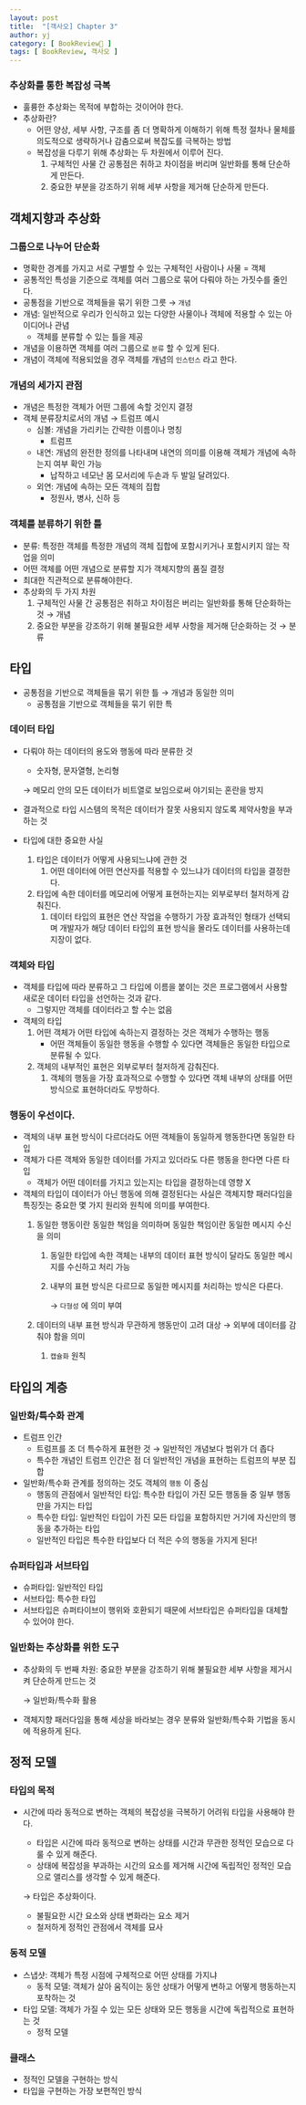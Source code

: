 ```yaml
---
layout: post
title:  "[객사오] Chapter 3"
author: yj
category: [ BookReview📕 ]
tags: [ BookReview, 객사오 ]
---
```


### 추상화를 통한 복잡성 극복

- 훌륭한 추상화는 목적에 부합하는 것이어야 한다.
- 추상화란?
    - 어떤 양상, 세부 사항, 구조를 좀 더 명확하게 이해하기 위해 특정 절차나 물체를 의도적으로 생략하거나 감춤으로써 복잡도를 극복하는 방법
    - 복잡성을 다루기 위해 추상화는 두 차원에서 이루어 진다.
        1. 구체적인 사물 간 공통점은 취하고 차이점을 버리며 일반화를 통해 단순하게 만든다.
        2. 중요한 부분을 강조하기 위해 세부 사항을 제거해 단순하게 만든다.

## 객체지향과 추상화

### 그룹으로 나누어 단순화

- 명확한 경계를 가지고 서로 구별할 수 있는 구체적인 사람이나 사물 = 객체
- 공통적인 특성을 기준으로 객체를 여러 그룹으로 묶어 다뤄야 하는 가짓수를 줄인다.
- 공통점을 기반으로 객체들을 묶기 위한 그릇 → `개념`
- 개념: 일반적으로 우리가 인식하고 있는 다양한 사물이나 객체에 적용할 수 있는 아이디어나 관념
    - 객체를 분류할 수 있는 틀을 제공
- 개념을 이용하면 객체를 여러 그룹으로 `분류` 할 수 있게 된다.
- 개념이 객체에 적용되었을 경우 객체를 개념의 `인스턴스` 라고 한다.

### 개념의 세가지 관점

- 개념은 특정한 객체가 어떤 그룹에 속할 것인지 결정
- 객체 분류장치로서의 개념 → 트럼프 예시
    - 심볼: 개념을 가리키는 간략한 이름이나 명칭
        - 트럼프
    - 내연: 개념의 완전한 정의를 나타내며 내연의 의미를 이용해 객체가 개념에 속하는지 여부 확인 가능
        - 납작하고 네모난 몸 모서리에 두손과 두 발일 달려있다.
    - 외연: 개념에 속하는 모든 객체의 집합
        - 정원사, 병사, 신하 등

### 객체를 분류하기 위한 틀

- 분류: 특정한 객체를 특정한 개념의 객체 집합에 포함시키거나 포함시키지 않는 작업을 의미
- 어떤 객체를 어떤 개념으로 분류할 지가 객체지향의 품질 결정
- 최대한 직관적으로 분류해야한다.
- 추상화의 두 가지 차원
    1. 구체적인 사물 간 공통점은 취하고 차이점은 버리는 일반화를 통해 단순화하는 것 → 개념
    2. 중요한 부분을 강조하기 위해 불필요한 세부 사항을 제거해 단순화하는 것 → 분류

## 타입

- 공통점을 기반으로 객체들을 묶기 위한 틀 → 개념과 동일한 의미
    - 공통점을 기반으로 객체들을 묶기 위한 특

### 데이터 타입

- 다뤄야 하는 데이터의 용도와 행동에 따라 분류한 것
    - 숫자형, 문자열형, 논리형
    
    → 메모리 안의 모든 데이터가 비트열로 보임으로써 야기되는 혼란을 방지
    
- 결과적으로 타입 시스템의 목적은 데이터가 잘못 사용되지 않도록 제약사항을 부과하는 것
- 타입에 대한 중요한 사실
    1. 타입은 데이터가 어떻게 사용되느냐에 관한 것
        1. 어떤 데이터에 어떤 연산자를 적용할 수 있느냐가 데이터의 타입을 결정한다.
    2. 타입에 속한 데이터를 메모리에 어떻게 표현하는지는 외부로부터 철저하게 감춰진다.
        1. 데이터 타입의 표현은 연산 작업을 수행하기 가장 효과적인 형태가 선택되며 개발자가 해당 데이터 타입의 표현 방식을 몰라도 데이터를 사용하는데 지장이 없다.

### 객체와 타입

- 객체를 타입에 따라 분류하고 그 타입에 이름을 붙이는 것은 프로그램에서 사용할 새로운 데이터 타입을 선언하는 것과 같다.
    - 그렇지만 객체를 데이터라고 할 수는 없음
- 객체의 타입
    1. 어떤 객체가 어떤 타입에 속하는지 결정하는 것은 객체가 수행하는 행동
        - 어떤 객체들이 동일한 행동을 수행할 수 있다면 객체들은 동일한 타입으로 분류될 수 있다.
    2. 객체의 내부적인 표현은 외부로부터 철저하게 감춰진다.
        1. 객체의 행동을 가장 효과적으로 수행할 수 있다면 객체 내부의 상태를 어떤 방식으로 표현하더라도 무방하다.

### 행동이 우선이다.

- 객체의 내부 표현 방식이 다르더라도 어떤 객체들이 동일하게 행동한다면 동일한 타입
- 객체가 다른 객체와 동일한 데이터를 가지고 있더라도 다른 행동을 한다면 다른 타입
    - 객체가 어떤 데이터를 가지고 있는지는 타입을 결정하는데 영향 X
- 객체의 타입이 데이터가 아닌 행동에 의해 결정된다는 사실은 객체지향 패러다임을 특징짓는 중요한 몇 가지 원리와 원칙에 의미를 부여한다.
    1. 동일한 행동이란 동일한 책임을 의미하며 동일한 책임이란 동일한 메시지 수신을 의미
        1. 동일한 타입에 속한 객체는 내부의 데이터 표현 방식이 달라도 동일한 메시지를 수신하고 처리 가능
        2. 내부의 표현 방식은 다르므로 동일한 메시지를 처리하는 방식은 다른다.
            
            → `다형성` 에 의미 부여
            
    2. 데이터의 내부 표현 방식과 무관하게 행동만이 고려 대상 → 외부에 데이터를 감춰야 함을 의미
        1. `캡슐화` 원칙

## 타입의 계층

### 일반화/특수화 관계

- 트럼프 인간
    - 트럼프를 조 더 특수하게 표현한 것 → 일반적인 개념보다 범위가 더 좁다
    - 특수한 개념인 트럼프 인간은 점 더 일반적인 개념을 표현하는 트럼프의 부분 집합
- 일반화/특수화 관계를 정의하는 것도 객체의 `행동` 이 중심
    - 행동의 관점에서 일반적인 타입: 특수한 타입이 가진 모든 행동들 중 일부 행동만을 가지는 타입
    - 특수한 타입: 일반적인 타입이 가진 모든 타입을 포함하지만 거기에 자신만의 행동을 추가하는 타입
    - 일반적인 타입은 특수한 타입보다 더 적은 수의 행동을 가지게 된다!

### 슈퍼타입과 서브타입

- 슈퍼타입: 일반적인 타입
- 서브타입: 특수한 타입
- 서브타입은 슈퍼타이브이 행위와 호환되기 때문에 서브타입은 슈퍼타입을 대체할 수 있어야 한다.

### 일반화는 추상화를 위한 도구

- 추상화의 두 번째 차원: 중요한 부분을 강조하기 위해 불필요한 세부 사항을 제거시켜 단순하게 만드는 것
    
    → 일반화/특수화 활용
    
- 객체지향 패러다임을 통해 세상을 바라보는 경우 분류와 일반화/특수화 기법을 동시에 적용하게 된다.

## 정적 모델

### 타입의 목적

- 시간에 따라 동적으로 변하는 객체의 복잡성을 극복하기 어려워 타입을 사용해야 한다.
    - 타입은 시간에 따라 동적으로 변하는 상태를 시간과 무관한 정적인 모습으로 다룰 수 있게 해준다.
    - 상태에 복잡성을 부과하는 시간의 요소를 제거해 시간에 독립적인 정적인 모습으로 앨리스를 생각할 수 있게 해준다.
    
    → 타입은 추상화이다.
    
    - 불필요한 시간 요소와 상태 변화라는 요소 제거
    - 철저하게 정적인 관점에서 객체를 묘사

### 동적 모델

- 스냅샷: 객체가 특정 시점에 구체적으로 어떤 상태를 가지냐
    - 동적 모델: 객체가 살아 움직이는 동안 상태가 어떻게 변하고 어떻게 행동하는지 포착하는 것
- 타입 모델: 객체가 가질 수 있는 모든 상태와 모든 행동을 시간에 독립적으로 표현하는 것
    - 정적 모델

### 클래스

- 정적인 모델을 구현하는 방식
- 타입을 구현하는 가장 보편적인 방식